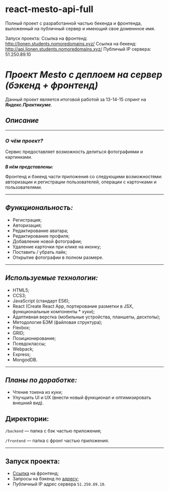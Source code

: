 # react-mesto-api-full
Полный проект с разработанной частью бекенда и фронтенда, выложенный на публичный сервер и имеющий свое доменнное имя.

Запуск проекта:
Ссылка на фронтенд: http://lionen.students.nomoredomains.xyz/ 
Ссылка на бекенд: http://api.lionen.students.nomoredomains.xyz/ 
Публичый IP сервера: 51.250.89.10


# ***Проект Mesto с деплоем на сервер (бэкенд + фронтенд)***
Данный проект является итоговой работой за 13-14-15 спринт на ***Яндекс.Практикуме***.
## *Описание*
----
### ***О чём проект?***

Сервис предоставляет возможность делиться фотографиями и картинками.

***В нём представлены:***

Фронтенд и бэкенд части приложения со следующими возможностями: авторизации и регистрации пользователей, операции с карточками и пользователями.

---
## *Функциональность:*

* Регистрация;
* Авторизация;
* Редактирование аватара;
* Редактирование профиля;
* Добавление новой фотографии;
* Удаление карточки при клике на иконку;
* Поставить / убрать лайк;
* Открытие фотографии в полном размере.
---
## *Используемые технологии:*

* HTML5;
* CCS3;
* JavaScript (стандарт ES6);
* React (Create React App, портирование разметки в JSX, функциональные компоненты * хуки);
* Адаптивная верстка (мобильные устройства, планшеты, десктопы);
* Методология БЭМ (файловая структура);
* Flexbox;
* GRID;
* Позиционирование;
* Псевдоклассы;
* Webpack;
* Express;
* MongodDB.
---
## *Планы по доработке:*
* Чтение токена из куки;
* Улучшить UI и UX (внести новый функционал и оптимизировать внешний вид).
## Директории:

`/backend` — папка с бэк частью приложения;

`/frontend` — папка с фронт частью приложения.

---
## Запуск проекта:
* [Ссылка](http://lionen.students.nomoredomains.xyz/) на фронтенд;
* Запросы на бэкенд по [адресу](http://api.lionen.students.nomoredomains.xyz/);
* Публичный IP адрес сервера `51.250.89.10`.
